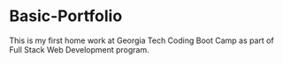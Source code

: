# Basic-Portfolio

This is my first home work at Georgia Tech Coding Boot Camp as part of Full Stack Web Development program. 